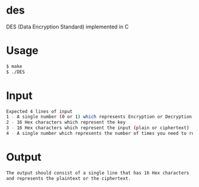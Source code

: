 # des
DES (Data Encryption Standard) implemented in C

# Usage
```bash
$ make
$ ./DES
```
# Input
```bash
Expected 4 lines of input
1 - A single number (0 or 1) which represents Encryption or Decryption respectively
2 - 16 Hex characters which represent the key
3 - 16 Hex characters which represent the input (plain or ciphertext)
4 - A single number which represents the number of times you need to run the Enc or Dec
```
# Output
```bash
The output should consist of a single line that has 16 Hex characters 
and represents the plaintext or the ciphertext.
```
